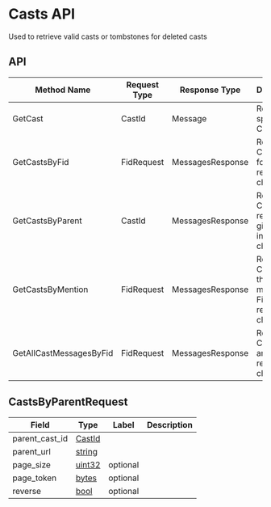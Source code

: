 # Casts API

Used to retrieve valid casts or tombstones for deleted casts

## API

| Method Name             | Request Type | Response Type    | Description                                                    |
|-------------------------|--------------|------------------|----------------------------------------------------------------|
| GetCast                 | CastId       | Message          | Returns a specific Cast                                        |
| GetCastsByFid           | FidRequest   | MessagesResponse | Returns CastAdds for an Fid in reverse chron order             |
| GetCastsByParent        | CastId       | MessagesResponse | Returns CastAdd replies to a given Cast in reverse chron order |
| GetCastsByMention       | FidRequest   | MessagesResponse | Returns CastAdds that mention an Fid in reverse chron order    |
| GetAllCastMessagesByFid | FidRequest   | MessagesResponse | Returns Casts for an Fid in reverse chron order                |

## CastsByParentRequest

| Field          | Type              | Label    | Description |
|----------------|-------------------|----------|-------------|
| parent_cast_id | [CastId](#CastId) |          |             |
| parent_url     | [string](#string) |          |             |
| page_size      | [uint32](#uint32) | optional |             |
| page_token     | [bytes](#bytes)   | optional |             |
| reverse        | [bool](#bool)     | optional |             |
